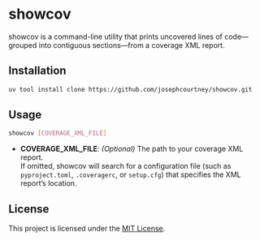 # showcov

showcov is a command-line utility that prints uncovered lines of code—grouped into contiguous sections—from a coverage XML report.

## Installation

```bash
uv tool install clone https://github.com/josephcourtney/showcov.git
```

## Usage

```bash
showcov [COVERAGE_XML_FILE]
```

- **COVERAGE_XML_FILE**: _(Optional)_ The path to your coverage XML report.  
  If omitted, showcov will search for a configuration file (such as `pyproject.toml`, `.coveragerc`, or `setup.cfg`) that specifies the XML report’s location.

## License

This project is licensed under the [MIT License](LICENSE).
